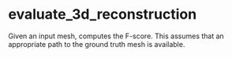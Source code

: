 # evaluate_3d_reconstruction
Given an input mesh, computes the F-score. This assumes that an appropriate path to the ground truth mesh is available.
